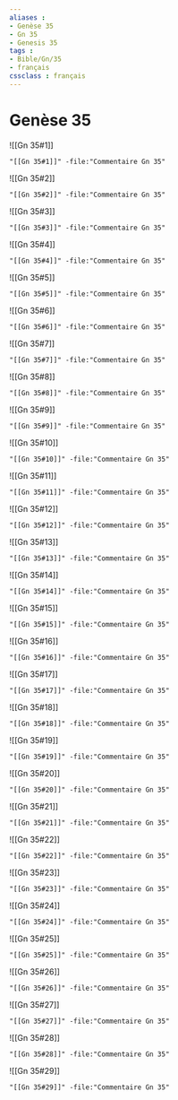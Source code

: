 ```yaml
---
aliases : 
- Genèse 35
- Gn 35
- Genesis 35
tags : 
- Bible/Gn/35
- français
cssclass : français
---
```


# Genèse 35

![[Gn 35#1]]

```query
"[[Gn 35#1]]" -file:"Commentaire Gn 35"
```

![[Gn 35#2]]

```query
"[[Gn 35#2]]" -file:"Commentaire Gn 35"
```

![[Gn 35#3]]

```query
"[[Gn 35#3]]" -file:"Commentaire Gn 35"
```

![[Gn 35#4]]

```query
"[[Gn 35#4]]" -file:"Commentaire Gn 35"
```

![[Gn 35#5]]

```query
"[[Gn 35#5]]" -file:"Commentaire Gn 35"
```

![[Gn 35#6]]

```query
"[[Gn 35#6]]" -file:"Commentaire Gn 35"
```

![[Gn 35#7]]

```query
"[[Gn 35#7]]" -file:"Commentaire Gn 35"
```

![[Gn 35#8]]

```query
"[[Gn 35#8]]" -file:"Commentaire Gn 35"
```

![[Gn 35#9]]

```query
"[[Gn 35#9]]" -file:"Commentaire Gn 35"
```

![[Gn 35#10]]

```query
"[[Gn 35#10]]" -file:"Commentaire Gn 35"
```

![[Gn 35#11]]

```query
"[[Gn 35#11]]" -file:"Commentaire Gn 35"
```

![[Gn 35#12]]

```query
"[[Gn 35#12]]" -file:"Commentaire Gn 35"
```

![[Gn 35#13]]

```query
"[[Gn 35#13]]" -file:"Commentaire Gn 35"
```

![[Gn 35#14]]

```query
"[[Gn 35#14]]" -file:"Commentaire Gn 35"
```

![[Gn 35#15]]

```query
"[[Gn 35#15]]" -file:"Commentaire Gn 35"
```

![[Gn 35#16]]

```query
"[[Gn 35#16]]" -file:"Commentaire Gn 35"
```

![[Gn 35#17]]

```query
"[[Gn 35#17]]" -file:"Commentaire Gn 35"
```

![[Gn 35#18]]

```query
"[[Gn 35#18]]" -file:"Commentaire Gn 35"
```

![[Gn 35#19]]

```query
"[[Gn 35#19]]" -file:"Commentaire Gn 35"
```

![[Gn 35#20]]

```query
"[[Gn 35#20]]" -file:"Commentaire Gn 35"
```

![[Gn 35#21]]

```query
"[[Gn 35#21]]" -file:"Commentaire Gn 35"
```

![[Gn 35#22]]

```query
"[[Gn 35#22]]" -file:"Commentaire Gn 35"
```

![[Gn 35#23]]

```query
"[[Gn 35#23]]" -file:"Commentaire Gn 35"
```

![[Gn 35#24]]

```query
"[[Gn 35#24]]" -file:"Commentaire Gn 35"
```

![[Gn 35#25]]

```query
"[[Gn 35#25]]" -file:"Commentaire Gn 35"
```

![[Gn 35#26]]

```query
"[[Gn 35#26]]" -file:"Commentaire Gn 35"
```

![[Gn 35#27]]

```query
"[[Gn 35#27]]" -file:"Commentaire Gn 35"
```

![[Gn 35#28]]

```query
"[[Gn 35#28]]" -file:"Commentaire Gn 35"
```

![[Gn 35#29]]

```query
"[[Gn 35#29]]" -file:"Commentaire Gn 35"
```

